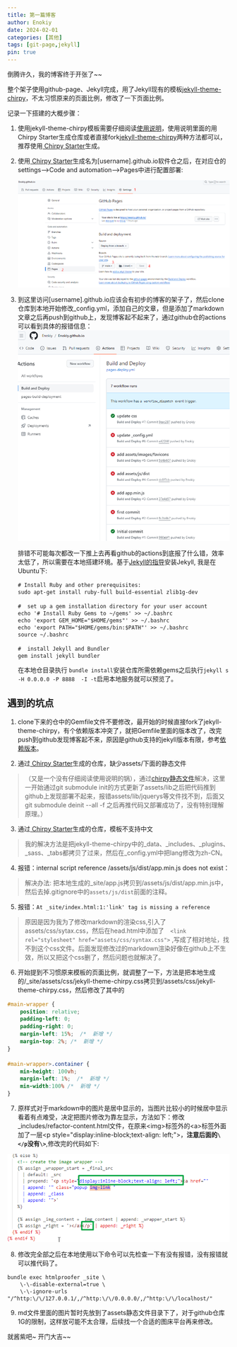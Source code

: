 ```yaml
---
title: 第一篇博客
author: Enokiy
date: 2024-02-01 
categories: [其他]
tags: [git-page,jekyll]
pin: true
---
```


倒腾许久，我的博客终于开张了~~

整个架子使用github-page、Jekyll完成，用了Jekyll现有的模板[jekyll-theme-chirpy](https://github.com/cotes2020/jekyll-theme-chirpy)，不太习惯原来的页面比例，修改了一下页面比例。

记录一下搭建的大概步骤：

1. 
    使用jekyll-theme-chirpy模板需要仔细阅读[使用说明](https://chirpy.cotes.page/posts/getting-started/)，使用说明里面的用Chirpy Starter生成仓库或者直接fork[jekyll-theme-chirpy](https://github.com/cotes2020/jekyll-theme-chirpy)两种方法都可以，推荐使用[ Chirpy Starter](https://github.com/cotes2020/chirpy-starter)生成。

2. 
    使用[ Chirpy Starter](https://github.com/cotes2020/chirpy-starter)生成名为[username].github.io软件仓之后，在对应仓的settings-->Code and automation-->Pages中进行配置部署:

    ![](/assets/images/the-first-blog/20240206143728.png)

3. 
    到这里访问[username].github.io应该会有初步的博客的架子了，然后clone仓库到本地开始修改_config.yml，添加自己的文章，但是添加了markdown文章之后再push到github上，发现博客起不起来了，通过github仓的actions可以看到具体的报错信息：
  ![](/assets/images/the-first-blog/20240206144708.png)

    排错不可能每次都改一下推上去再看github的actions到底报了什么错，效率太低了，所以需要在本地搭建环境。基于[Jekyll的指导](https://docs.github.com/en/pages/setting-up-a-github-pages-site-with-jekyll/testing-your-github-pages-site-locally-with-jekyll)安装Jekyll, 我是在Ubuntu下:

    ```console
    # Install Ruby and other prerequisites:
    sudo apt-get install ruby-full build-essential zlib1g-dev

    #  set up a gem installation directory for your user account
    echo '# Install Ruby Gems to ~/gems' >> ~/.bashrc
    echo 'export GEM_HOME="$HOME/gems"' >> ~/.bashrc
    echo 'export PATH="$HOME/gems/bin:$PATH"' >> ~/.bashrc
    source ~/.bashrc

    #  install Jekyll and Bundler
    gem install jekyll bundler
    ```

    在本地仓目录执行 `bundle install`安装仓库所需依赖gems之后执行`jekyll s -H 0.0.0.0 -P 8888  -I -t`启用本地服务就可以预览了。

## 遇到的坑点

1. clone下来的仓中的Gemfile文件不要修改，最开始的时候直接fork了jekyll-theme-chirpy，有个依赖版本冲突了，就把Gemfile里面的版本改了，改完push到github发现博客起不来，原因是github支持的jekyll版本有限，参考[依赖版本](https://pages.github.com/versions/)。

2. 通过[ Chirpy Starter](https://github.com/cotes2020/chirpy-starter)生成的仓库，缺少assets/下面的静态文件

> （又是一个没有仔细阅读使用说明的锅），通过[chirpy静态文件](https://github.com/cotes2020/chirpy-static-assets#readme)解决，这里一开始通过git submodule init的方式更新了assets/lib之后把代码推到github上发现部署不起来，报错assets/lib/jquerys等文件找不到，后面又git submodule  deinit --all -f 之后再推代码又部署成功了，没有特别理解原理。）


3. 通过[ Chirpy Starter](https://github.com/cotes2020/chirpy-starter)生成的仓库，模板不支持中文

> 我的解决方法是把jekyll-theme-chirpy中的_data、_includes、_plugins、_sass、_tabs都拷贝了过来，然后在_config.yml中把lang修改为zh-CN。

4. 报错：internal script reference /assets/js/dist/app.min.js does not exist：

> 解决办法: 把本地生成的_site/app.js拷贝到/assets/js/dist/app.min.js中，然后去掉.gitignore中的`assets/js/dist`前面的注释。

5. 报错：` At _site/index.html:1:'link' tag is missing a reference `

> 原因是因为我为了修改markdown的渲染css,引入了assets/css/sytax.css，然后在head.html中添加了`  <link rel="stylesheet" href="assets/css/syntax.css">` ,写成了相对地址，找不到这个css文件。后面发现修改过的markdown渲染好像在github上不生效，所以又把这个css删了，然后问题也就解决了。

6. 开始提到不习惯原来模板的页面比例，就调整了一下，方法是把本地生成的/_site/assets/css/jekyll-theme-chirpy.css拷贝到/assets/css/jekyll-theme-chirpy.css，然后修改了其中的

```css
#main-wrapper {
    position: relative;
    padding-left: 0;
    padding-right: 0;
    margin-left: 15%;  /*  新增 */
    margin-top: 2%; /*  新增 */
}

#main-wrapper>.container {
    min-height: 100vh;
    margin-left: 1%;  /*  新增 */
    min-width:100% /*  新增 */
}
```

7. 原样式对于markdown中的图片是居中显示的，当图片比较小的时候居中显示看着有点难受，决定把图片修改为靠左显示，方法如下：修改_includes/refactor-content.html文件，在原来\<img\>标签外的\<a\>标签外面加了一层\<p style="display:inline-block;text-align: left;"\>，**注意后面的`\</p`没有`\>`**,修改完的代码如下:

![html](/assets/images/the-first-blog/html.png)

8. 修改完全部之后在本地使用以下命令可以先检查一下有没有报错，没有报错就可以推代码了。

```console
bundle exec htmlproofer _site \
    \-\-disable-external=true \
    \-\-ignore-urls "/^http:\/\/127.0.0.1/,/^http:\/\/0.0.0.0/,/^http:\/\/localhost/"
```

9. md文件里面的图片暂时先放到了assets静态文件目录下了，对于github仓库1G的限制，这样放可能不太合理，后续找一个合适的图床平台再来修改。


就酱紫吧~ 开门大吉~~
